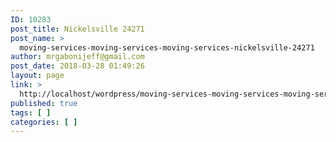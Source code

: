 ```yaml
---
ID: 10283
post_title: Nickelsville 24271
post_name: >
  moving-services-moving-services-moving-services-nickelsville-24271
author: mrgabonijeff@gmail.com
post_date: 2018-03-28 01:49:26
layout: page
link: >
  http://localhost/wordpress/moving-services-moving-services-moving-services-nickelsville-24271/
published: true
tags: [ ]
categories: [ ]
---
```

